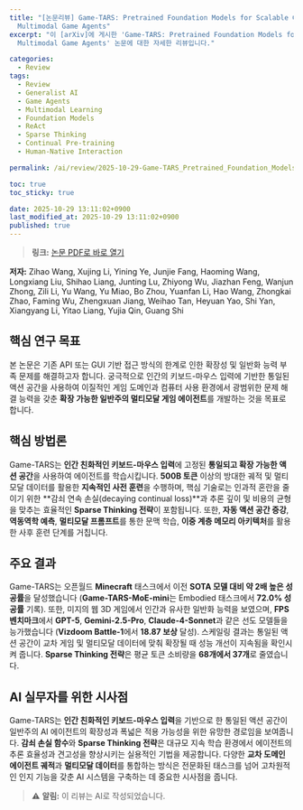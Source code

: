 ```yaml
---
title: "[논문리뷰] Game-TARS: Pretrained Foundation Models for Scalable Generalist
  Multimodal Game Agents"
excerpt: "이 [arXiv]에 게시한 'Game-TARS: Pretrained Foundation Models for Scalable Generalist
  Multimodal Game Agents' 논문에 대한 자세한 리뷰입니다."

categories:
  - Review
tags:
  - Review
  - Generalist AI
  - Game Agents
  - Multimodal Learning
  - Foundation Models
  - ReAct
  - Sparse Thinking
  - Continual Pre-training
  - Human-Native Interaction

permalink: /ai/review/2025-10-29-Game-TARS_Pretrained_Foundation_Models_for_Scalable_Generalist_Multimodal_Game_Agents/

toc: true
toc_sticky: true

date: 2025-10-29 13:11:02+0900
last_modified_at: 2025-10-29 13:11:02+0900
published: true
---
```

> **링크:** [논문 PDF로 바로 열기](https://arxiv.org/abs/2510.23691)

**저자:** Zihao Wang, Xujing Li, Yining Ye, Junjie Fang, Haoming Wang, Longxiang Liu, Shihao Liang, Junting Lu, Zhiyong Wu, Jiazhan Feng, Wanjun Zhong, Zili Li, Yu Wang, Yu Miao, Bo Zhou, Yuanfan Li, Hao Wang, Zhongkai Zhao, Faming Wu, Zhengxuan Jiang, Weihao Tan, Heyuan Yao, Shi Yan, Xiangyang Li, Yitao Liang, Yujia Qin, Guang Shi



## 핵심 연구 목표
본 논문은 기존 API 또는 GUI 기반 접근 방식의 한계로 인한 확장성 및 일반화 능력 부족 문제를 해결하고자 합니다. 궁극적으로 인간의 키보드-마우스 입력에 기반한 통일된 액션 공간을 사용하여 이질적인 게임 도메인과 컴퓨터 사용 환경에서 광범위한 문제 해결 능력을 갖춘 **확장 가능한 일반주의 멀티모달 게임 에이전트**를 개발하는 것을 목표로 합니다.

## 핵심 방법론
Game-TARS는 **인간 친화적인 키보드-마우스 입력**에 고정된 **통일되고 확장 가능한 액션 공간**을 사용하여 에이전트를 학습시킵니다. **500B 토큰** 이상의 방대한 궤적 및 멀티모달 데이터를 활용한 **지속적인 사전 훈련**을 수행하며, 핵심 기술로는 인과적 혼란을 줄이기 위한 **감쇠 연속 손실(decaying continual loss)**과 추론 깊이 및 비용의 균형을 맞추는 효율적인 **Sparse Thinking 전략**이 포함됩니다. 또한, **자동 액션 공간 증강**, **역동역학 예측**, **멀티모달 프롬프트**를 통한 문맥 학습, **이중 계층 메모리 아키텍처**를 활용한 사후 훈련 단계를 거칩니다.

## 주요 결과
Game-TARS는 오픈월드 **Minecraft** 태스크에서 이전 **SOTA 모델 대비 약 2배 높은 성공률**을 달성했습니다 (**Game-TARS-MoE-mini**는 Embodied 태스크에서 **72.0% 성공률** 기록). 또한, 미지의 웹 3D 게임에서 인간과 유사한 일반화 능력을 보였으며, **FPS 벤치마크**에서 **GPT-5**, **Gemini-2.5-Pro**, **Claude-4-Sonnet**과 같은 선도 모델들을 능가했습니다 (**Vizdoom Battle-1**에서 **18.87 보상** 달성). 스케일링 결과는 통일된 액션 공간이 교차 게임 및 멀티모달 데이터에 맞춰 확장될 때 성능 개선이 지속됨을 확인시켜 줍니다. **Sparse Thinking 전략**은 평균 토큰 소비량을 **68개에서 37개**로 줄였습니다.

## AI 실무자를 위한 시사점
Game-TARS는 **인간 친화적인 키보드-마우스 입력**을 기반으로 한 통일된 액션 공간이 일반주의 AI 에이전트의 확장성과 폭넓은 적용 가능성을 위한 유망한 경로임을 보여줍니다. **감쇠 손실 함수**와 **Sparse Thinking 전략**은 대규모 지속 학습 환경에서 에이전트의 추론 효율성과 견고성을 향상시키는 실용적인 기법을 제공합니다. 다양한 **교차 도메인 에이전트 궤적**과 **멀티모달 데이터**를 통합하는 방식은 전문화된 태스크를 넘어 고차원적인 인지 기능을 갖춘 AI 시스템을 구축하는 데 중요한 시사점을 줍니다.

> ⚠️ **알림:** 이 리뷰는 AI로 작성되었습니다.